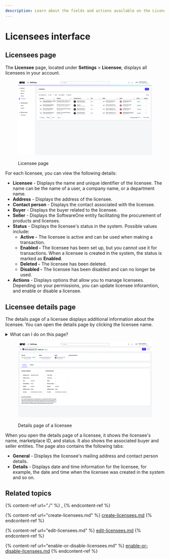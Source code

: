 ```yaml
---
description: Learn about the fields and actions available on the Licensees page.
---
```


# Licensees interface

## Licensees page <a href="#agreements-interface" id="agreements-interface"></a>

The **Licensee** page, located under **Settings** > **Licensee**, displays all licensees in your account.&#x20;

<figure><img src="../../../.gitbook/assets/image (340).png" alt=""><figcaption><p>Licensee page</p></figcaption></figure>

For each licensee, you can view the following details:

* **Licensee** - Displays the name and unique identifier of the licensee. The name can be the name of a user, a company name, or a department name.
* **Address** - Displays the address of the licensee.
* **Contact person** - Displays the contact associated with the licensee.
* **Buyer** - Displays the buyer related to the licensee.
* **Seller** - Displays the SoftwareOne entity facilitating the procurement of products and licenses.
* **Status** - Displays the licensee's status in the system. Possible values include:&#x20;
  * **Active -** The licensee is active and can be used when making a transaction.
  * **Enabled -** The licensee has been set up, but you cannot use it for transactions. When a licensee is created in the system, the status is marked as **Enabled**.
  * **Deleted -**  The licensee has been deleted.
  * **Disabled -** The licensee has been disabled and can no longer be used.
* **Actions** - Displays options that allow you to manage licensees. Depending on your permissions, you can update licensee inforamtion, and enable or disable a licensee.

## Licensee details page <a href="#subscription-details" id="subscription-details"></a>

The details page of a licensee displays additional information about the licensee. You can open the details page by clicking the licensee name.

<details>

<summary>What can I do on this page?</summary>

From the details page, you can complete the following tasks:&#x20;

* [Edit a licensee](edit-licensees.md)
* [Enable or disable a licensee](enable-or-disable-licensees.md)

</details>

<figure><img src="../../../.gitbook/assets/image (390).png" alt=""><figcaption><p>Details page of a licensee</p></figcaption></figure>

When you open the details page of a licensee, it shows the licensee's name, marketplace ID, and status. It also shows the associated buyer and seller entities. The page also contains the following tabs:&#x20;

* **General** - Displays the licensee's mailing address and contact person details.&#x20;
* **Details** - Displays date and time information for the licensee, for example, the date and time when the licensee was created in the system and so on.

## Related topics

{% content-ref url="./" %}
[.](./)
{% endcontent-ref %}

{% content-ref url="create-licensees.md" %}
[create-licensees.md](create-licensees.md)
{% endcontent-ref %}

{% content-ref url="edit-licensees.md" %}
[edit-licensees.md](edit-licensees.md)
{% endcontent-ref %}

{% content-ref url="enable-or-disable-licensees.md" %}
[enable-or-disable-licensees.md](enable-or-disable-licensees.md)
{% endcontent-ref %}
